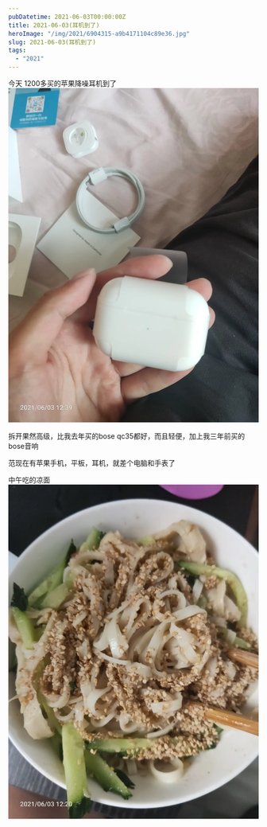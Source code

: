 ```yaml
---
pubDatetime: 2021-06-03T00:00:00Z
title: 2021-06-03(耳机到了)
heroImage: "/img/2021/6904315-a9b4171104c89e36.jpg"
slug: 2021-06-03(耳机到了)
tags:
  - "2021"
---
```


今天 1200多买的苹果降噪耳机到了
![](../../../../public/img/2021/6904315-a9b4171104c89e36.jpg)

拆开果然高级，比我去年买的bose qc35都好，而且轻便，加上我三年前买的bose音响

范现在有苹果手机，平板，耳机，就差个电脑和手表了

中午吃的凉面
![](../../../../public/img/2021/6904315-ff8371fa4e402650.jpg)
